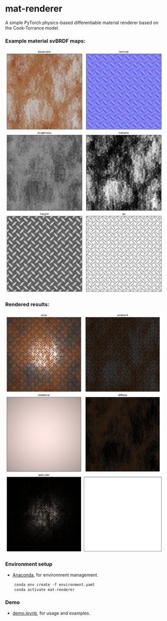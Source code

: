 # mat-renderer
A simple PyTorch physics-based differentiable material renderer based on the Cook-Torrance model.

### Example material svBRDF maps:

![svbrdf](imgs/rusty_metal_svbrdf_maps.png "Original svBRDF maps of material")

### Rendered results:

![rendered](imgs/rusty_metal_rendered.png "Rendered result")

### Environment setup

- [Anaconda](https://www.anaconda.com/), for environment management.

```
    conda env create -f environment.yaml
    conda activate mat-renderer
```

### Demo

- [demo.ipynb](demo.ipynb), for usage and examples.